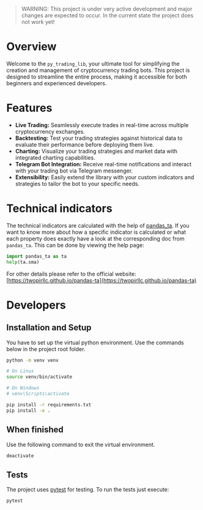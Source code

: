 > WARNING: This project is under very active development and major changes are expected to occur. In the current state the project does not work yet!

# Overview

Welcome to the `py_trading_lib`, your ultimate tool for simplifying the creation and management of cryptocurrency trading bots.
This project is designed to streamline the entire process, making it accessible for both beginners and experienced developers.

# Features

- **Live Trading:** Seamlessly execute trades in real-time across multiple cryptocurrency exchanges.
- **Backtesting:** Test your trading strategies against historical data to evaluate their performance before deploying them live.
- **Charting:** Visualize your trading strategies and market data with integrated charting capabilities.
- **Telegram Bot Integration:** Receive real-time notifications and interact with your trading bot via Telegram messenger.
- **Extensibility:** Easily extend the library with your custom indicators and strategies to tailor the bot to your specific needs.

# Technical indicators

The technical indicators are calculated with the help of [pandas_ta](https://github.com/twopirllc/pandas-ta).
If you want to know more about how a specific indicator is calculated or what each property does exactly have a look at the corresponding doc from `pandas_ta`.
This can be done by viewing the help page:
```python
import pandas_ta as ta
help(ta.sma)
```

For other details please refer to the official website: [https://twopirllc.github.io/pandas-ta](https://twopirllc.github.io/pandas-ta)


# Developers

## Installation and Setup

You have to set up the virtual python environment.
Use the commands below in the project root folder.

```sh
python -m venv venv

# On Linux
source venv/bin/activate

# On Windows
# venv\Scripts\activate

pip install -r requirements.txt
pip install -e .
```

## When finished

Use the following command to exit the virtual environment.

```sh
deactivate
```

## Tests

The project uses [pytest](https://docs.pytest.org) for testing. 
To run the tests just execute:

```sh
pytest
```
